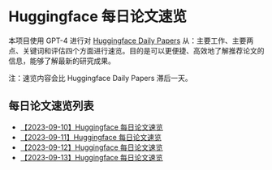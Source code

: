# Huggingface 每日论文速览

本项目使用 GPT-4 进行对 [Huggingface Daily Papers](https://huggingface.co/papers) 从：主要工作、主要两点、关键词和评估四个方面进行速览。目的是可以更便捷、高效地了解推荐论文的信息，能够了解最新的研究成果。

注：速览内容会比 Huggingface Daily Papers 滞后一天。

## 每日论文速览列表

- [【2023-09-10】Huggingface 每日论文速览](./20230910-hf-daily-papers.md)
- [【2023-09-11】Huggingface 每日论文速览](./20230911-hf-daily-papers.md)
- [【2023-09-12】Huggingface 每日论文速览](./20230912-hf-daily-papers.md)
- [【2023-09-13】Huggingface 每日论文速览](./20230913-hf-daily-papers.md)